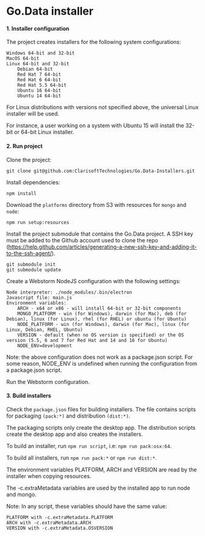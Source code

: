 # Go.Data installer

#### 1. Installer configuration

The project creates installers for the following system configurations:

    Windows 64-bit and 32-bit
    MacOS 64-bit
    Linux 64-bit and 32-bit
        Debian 64-bit
        Red Hat 7 64-bit
        Red Hat 6 64-bit
        Red Hat 5.5 64-bit
        Ubuntu 16 64-bit
        Ubuntu 14 64-bit

For Linux distributions with versions not specified above, the universal Linux installer will be used.

For instance, a user working on a system with Ubuntu 15 will install the 32-bit or 64-bit Linux installer.

#### 2. Run project

Clone the project:

    git clone git@github.com:ClarisoftTechnologies/Go.Data-Installers.git

Install dependencies:

    npm install
Download the `platforms` directory from S3 with resources for `mongo` and `node`:

	npm run setup:resources

Install the project submodule that contains the Go.Data project. A SSH key must be added to the Github account used to clone the repo (<https://help.github.com/articles/generating-a-new-ssh-key-and-adding-it-to-the-ssh-agent/>).

	git submodule init
	git submodule update

Create a Webstorm NodeJS configuration with the following settings:

    Node interpreter: ./node_modules/.bin/electron
    Javascript file: main.js
    Environment variables:
        ARCH - x64 or x86 - will install 64-bit or 32-bit components
        MONGO_PLATFORM - win (for Windows), darwin (for Mac), deb (for Debian), linux (for Linux), rhel (for RHEL) or ubuntu (for Ubuntu)
        NODE_PLATFORM - win (for Windows), darwin (for Mac), linux (for Linux, Debian, RHEL, Ubuntu)
        VERSION - default (when no OS version is specified) or the OS version (5.5, 6 and 7 for Red Hat and 14 and 16 for Ubuntu)
        NODE_ENV=development
Note: the above configuration does not work as a package.json script. For some reason, NODE_ENV is undefined when running the configuration from a package.json script.

Run the Webstorm configuration.

#### 3. Build installers

Check the `package.json` files for building installers. The file contains scripts for packaging `(pack:*)` and distribution `(dist:*)`.

The packaging scripts only create the desktop app. The distribution scripts create the desktop app and also creates the installers.

To build an installer, run `npm run script`, i.e: `npm run pack:osx:64`.

To build all installers, run `npm run pack:*` or `npm run dist:*`.

The environment variables PLATFORM, ARCH and VERSION are read by the installer when copying resources.

The -c.extraMetadata variables are used by the installed app to run node and mongo.

Note: In any script, these variables should have the same value:

    PLATFORM with -c.extraMetadata.PLATFORM
    ARCH with -c.extraMetadata.ARCH
    VERSION with -c.extraMetadata.OSVERSION
